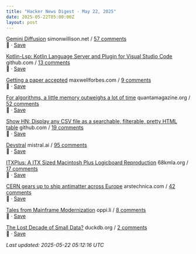 ```yaml
---
title: "Hacker News Digest · May 22, 2025"
date: 2025-05-22T05:00:00Z
layout: post
---
```


[Gemini Diffusion](https://simonwillison.net/2025/May/21/gemini-diffusion/)  simonwillison.net / [57 comments](https://news.ycombinator.com/item?id=44057820)  
🔗 · [Save](https://bookmark.syazarilasyraf.com/bookmarks/new?url=https%3A%2F%2Fsimonwillison.net%2F2025%2FMay%2F21%2Fgemini-diffusion%2F&title=Gemini%20Diffusion)

[Kotlin-Lsp: Kotlin Language Server and Plugin for Visual Studio Code](https://github.com/Kotlin/kotlin-lsp)  github.com / [13 comments](https://news.ycombinator.com/item?id=44058299)  
🔗 · [Save](https://bookmark.syazarilasyraf.com/bookmarks/new?url=https%3A%2F%2Fgithub.com%2FKotlin%2Fkotlin-lsp&title=Kotlin-Lsp%3A%20Kotlin%20Language%20Server%20and%20Plugin%20for%20Visual%20Studio%20Code)

[Getting a paper accepted](https://maxwellforbes.com/posts/how-to-get-a-paper-accepted/)  maxwellforbes.com / [9 comments](https://news.ycombinator.com/item?id=44057841)  
🔗 · [Save](https://bookmark.syazarilasyraf.com/bookmarks/new?url=https%3A%2F%2Fmaxwellforbes.com%2Fposts%2Fhow-to-get-a-paper-accepted%2F&title=Getting%20a%20paper%20accepted)

[For algorithms, a little memory outweighs a lot of time](https://www.quantamagazine.org/for-algorithms-a-little-memory-outweighs-a-lot-of-time-20250521/)  quantamagazine.org / [52 comments](https://news.ycombinator.com/item?id=44055347)  
🔗 · [Save](https://bookmark.syazarilasyraf.com/bookmarks/new?url=https%3A%2F%2Fwww.quantamagazine.org%2Ffor-algorithms-a-little-memory-outweighs-a-lot-of-time-20250521%2F&title=For%20algorithms%2C%20a%20little%20memory%20outweighs%20a%20lot%20of%20time)

[Show HN: Display any CSV file as a searchable, filterable, pretty HTML table](https://github.com/derekeder/csv-to-html-table)  github.com / [19 comments](https://news.ycombinator.com/item?id=44057612)  
🔗 · [Save](https://bookmark.syazarilasyraf.com/bookmarks/new?url=https%3A%2F%2Fgithub.com%2Fderekeder%2Fcsv-to-html-table&title=Show%20HN%3A%20Display%20any%20CSV%20file%20as%20a%20searchable%2C%20filterable%2C%20pretty%20HTML%20table)

[Devstral](https://mistral.ai/news/devstral)  mistral.ai / [95 comments](https://news.ycombinator.com/item?id=44051733)  
🔗 · [Save](https://bookmark.syazarilasyraf.com/bookmarks/new?url=https%3A%2F%2Fmistral.ai%2Fnews%2Fdevstral&title=Devstral)

[ITXPlus: A ITX Sized Macintosh Plus Logicboard Reproduction](https://68kmla.org/bb/index.php?threads/itxplus-a-itx-sized-macintosh-plus-logicboard-reproduction.49715/)  68kmla.org / [17 comments](https://news.ycombinator.com/item?id=44056659)  
🔗 · [Save](https://bookmark.syazarilasyraf.com/bookmarks/new?url=https%3A%2F%2F68kmla.org%2Fbb%2Findex.php%3Fthreads%2Fitxplus-a-itx-sized-macintosh-plus-logicboard-reproduction.49715%2F&title=ITXPlus%3A%20A%20ITX%20Sized%20Macintosh%20Plus%20Logicboard%20Reproduction)

[CERN gears up to ship antimatter across Europe](https://arstechnica.com/science/2025/05/cern-gears-up-to-ship-antimatter-across-europe/)  arstechnica.com / [42 comments](https://news.ycombinator.com/item?id=44033711)  
🔗 · [Save](https://bookmark.syazarilasyraf.com/bookmarks/new?url=https%3A%2F%2Farstechnica.com%2Fscience%2F2025%2F05%2Fcern-gears-up-to-ship-antimatter-across-europe%2F&title=CERN%20gears%20up%20to%20ship%20antimatter%20across%20Europe)

[Tales from Mainframe Modernization](https://oppi.li/posts/tales_from_mainframe_modernization/)  oppi.li / [8 comments](https://news.ycombinator.com/item?id=44057467)  
🔗 · [Save](https://bookmark.syazarilasyraf.com/bookmarks/new?url=https%3A%2F%2Foppi.li%2Fposts%2Ftales_from_mainframe_modernization%2F&title=Tales%20from%20Mainframe%20Modernization)

[The Lost Decade of Small Data?](https://duckdb.org/2025/05/19/the-lost-decade-of-small-data.html)  duckdb.org / [2 comments](https://news.ycombinator.com/item?id=44027690)  
🔗 · [Save](https://bookmark.syazarilasyraf.com/bookmarks/new?url=https%3A%2F%2Fduckdb.org%2F2025%2F05%2F19%2Fthe-lost-decade-of-small-data.html&title=The%20Lost%20Decade%20of%20Small%20Data%3F)


_Last updated: 2025-05-22 05:12:16 UTC_
